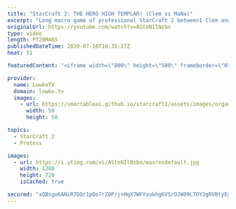 ```yaml
---
title: "StarCraft 2: THE HERO HIGH TEMPLAR! (Clem vs MaNa)"
excerpt: "Long macro game of professional StarCraft 2 between1 Clem and MaNa. In this Terran versus Protoss the Protoss player opens up with Blink Stalker while transitioning towards High Templar and eventually lots of Colossus production. Terran  plays defensively initially while building up his Marine Marauder"
originalUrl: https://youtube.com/watch?v=AStoNIlNzbo
type: video
length: PT29M46S
publishedDateTime: 2020-07-16T10:35:27Z
heat: 51

featuredContent: "<iframe width=\"800\" height=\"500\" frameborder=\"0\" src=\"https://www.youtube.com/embed/AStoNIlNzbo\" allow=\"accelerometer; autoplay; encrypted-media; gyroscope; picture-in-picture\" allowfullscreen></iframe>"

provider:
  name: LowkoTV
  domain: lowko.tv
  images:
    - url: https://smartableai.github.io/starcraft2/assets/images/organizations/lowko.tv-50x50.jpg
      width: 50
      height: 50

topics:
  - StarCraft 2
  - Protoss

images:
  - url: https://i.ytimg.com/vi/AStoNIlNzbo/maxresdefault.jpg
    width: 1280
    height: 720
    isCached: true

secured: "xQBsgo6ANiR7DQr1pQo7rZ0P/j+HqX7WFYxukhg6VSrOJW09LTOY3gRVBtyEgNZTHB38m8iPQkNAzIkz/jkFyYGoT8wftv5drI5XWw6E6/mHu/tDPKC761Aa4IDFtfmIh2qDBwcL1zvmnvgOTQnG6xrAei+UrbBG+NM/4yCmgI3gIeULFpXCcOoCZQ4/veyYM/RATVdkJ9+EIvkramblOlGeFciN0Ukz/Ki4xTiEXQ3Kg6Fqs6cjeQ2nPpu1uA514bA7LHLkbixznu2Pn+L/fuhOv7/xz54GWnU6KNw1S3LTmk2e7hZbFlpIUE80CMVBgJ1klQxC8Sut3Ae0+m9FkzCvkf52vaAJuuIMlW0on5FbNwVgKpi0Ufs6Wt35r7qlmNYodLkUL1B1wCCKpuLR7E5uxq4JfkPabSsB9cszmdY=;Gp261eCKojSpSVcm1pLurg=="
---
```


